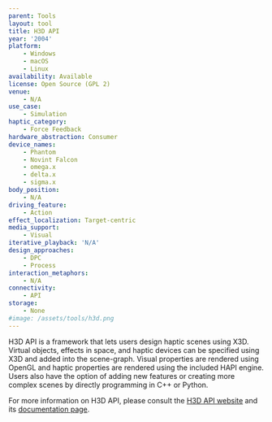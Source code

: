 ```yaml
---
parent: Tools
layout: tool
title: H3D API
year: '2004'
platform:
    - Windows
    - macOS
    - Linux
availability: Available
license: Open Source (GPL 2)
venue:
    - N/A
use_case:
    - Simulation
haptic_category:
    - Force Feedback
hardware_abstraction: Consumer
device_names:
    - Phantom
    - Novint Falcon
    - omega.x
    - delta.x
    - sigma.x
body_position:
    - N/A
driving_feature:
    - Action
effect_localization: Target-centric
media_support:
    - Visual
iterative_playback: 'N/A'
design_approaches:
    - DPC
    - Process
interaction_metaphors:
    - N/A
connectivity:
    - API
storage:
    - None
#image: /assets/tools/h3d.png
---
```

H3D API is a framework that lets users design haptic scenes using X3D.
Virtual objects, effects in space, and haptic devices can be specified using X3D and added into the scene-graph.
Visual properties are rendered using OpenGL and haptic properties are rendered using the included HAPI engine.
Users also have the option of adding new features or creating more complex scenes by directly programming in C++ or Python.

For more information on H3D API, please consult the [H3D API website](https://h3d.org) and its [documentation page](https://h3d.org/documentation/).
